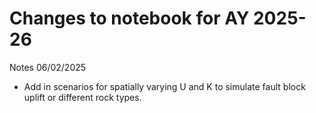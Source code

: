 # Changes to notebook for AY 2025-26

Notes 06/02/2025
* Add in scenarios for spatially varying U and K to simulate fault block uplift or different rock types.
